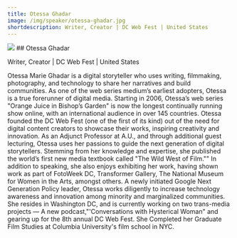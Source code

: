 ```yaml
---
title: Otessa Ghadar
image: /img/speaker/otessa-ghadar.jpg
shortdescription: Writer, Creator | DC Web Fest | United States 
---
```

<img src="/img/speaker/otessa-ghadar.jpg">
## Otessa Ghadar

Writer, Creator | DC Web Fest | United States

Otessa Marie Ghadar is a digital storyteller who uses writing, filmmaking, photography, and technology to share her narratives and build communities. As one of the web series medium’s earliest adopters, Otessa is a true forerunner of digital media. Starting in 2006, Otessa’s web series "Orange Juice in Bishop’s Garden" is now the longest continually running show online, with an international audience in over 145 countries. Otessa founded the DC Web Fest (one of the first of its kind) out of the need for digital content creators to showcase their works, inspiring creativity and innovation. As an Adjunct Professor at A.U., and through additional guest lecturing, Otessa uses her passions to guide the next generation of digital storytellers.  Stemming from her knowledge and expertise, she published the world’s first new media textbook called "The Wild West of Film."" In addition to speaking, she also enjoys exhibiting her work, having shown work as part of FotoWeek DC, Transformer Gallery, The National Museum for Women in the Arts, amongst others. A newly initiated Google Next Generation Policy leader, Otessa works diligently to increase technology awareness and innovation among minority and marginalized communities. She resides in Washington DC, and is currently working on two trans-media projects — A new podcast,"'Conversations with Hysterical Woman" and gearing up for the 8th annual DC Web Fest. She Completed her Graduate Film Studies at Columbia University's film school in NYC.
